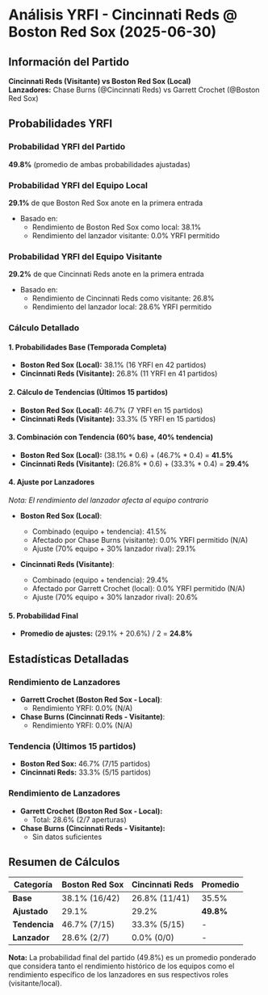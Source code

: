 # Análisis YRFI - Cincinnati Reds @ Boston Red Sox (2025-06-30)

## Información del Partido
**Cincinnati Reds (Visitante) vs Boston Red Sox (Local)**  
**Lanzadores:** Chase Burns (@Cincinnati Reds) vs Garrett Crochet (@Boston Red Sox)

## Probabilidades YRFI

### Probabilidad YRFI del Partido
**49.8%** (promedio de ambas probabilidades ajustadas)

### Probabilidad YRFI del Equipo Local
**29.1%** de que Boston Red Sox anote en la primera entrada
- Basado en:
  - Rendimiento de Boston Red Sox como local: 38.1%
  - Rendimiento del lanzador visitante: 0.0% YRFI permitido

### Probabilidad YRFI del Equipo Visitante
**29.2%** de que Cincinnati Reds anote en la primera entrada
- Basado en:
  - Rendimiento de Cincinnati Reds como visitante: 26.8%
  - Rendimiento del lanzador local: 28.6% YRFI permitido

### Cálculo Detallado

#### 1. Probabilidades Base (Temporada Completa)
- **Boston Red Sox (Local):** 38.1% (16 YRFI en 42 partidos)
- **Cincinnati Reds (Visitante):** 26.8% (11 YRFI en 41 partidos)

#### 2. Cálculo de Tendencias (Últimos 15 partidos)
- **Boston Red Sox (Local):** 46.7% (7 YRFI en 15 partidos)
- **Cincinnati Reds (Visitante):** 33.3% (5 YRFI en 15 partidos)

#### 3. Combinación con Tendencia (60% base, 40% tendencia)
- **Boston Red Sox (Local):** (38.1% * 0.6) + (46.7% * 0.4) = **41.5%**
- **Cincinnati Reds (Visitante):** (26.8% * 0.6) + (33.3% * 0.4) = **29.4%**

#### 4. Ajuste por Lanzadores
*Nota: El rendimiento del lanzador afecta al equipo contrario*

- **Boston Red Sox (Local)**:
  - Combinado (equipo + tendencia): 41.5%
  - Afectado por Chase Burns (visitante): 0.0% YRFI permitido (N/A)
  - Ajuste (70% equipo + 30% lanzador rival): 29.1%

- **Cincinnati Reds (Visitante)**:
  - Combinado (equipo + tendencia): 29.4%
  - Afectado por Garrett Crochet (local): 0.0% YRFI permitido (N/A)
  - Ajuste (70% equipo + 30% lanzador rival): 20.6%

#### 5. Probabilidad Final
- **Promedio de ajustes:** (29.1% + 20.6%) / 2 = **24.8%**

## Estadísticas Detalladas


### Rendimiento de Lanzadores
- **Garrett Crochet (Boston Red Sox - Local)**:
  - Rendimiento YRFI: 0.0% (N/A)
- **Chase Burns (Cincinnati Reds - Visitante)**:
  - Rendimiento YRFI: 0.0% (N/A)
### Tendencia (Últimos 15 partidos)
- **Boston Red Sox:** 46.7% (7/15 partidos)
- **Cincinnati Reds:** 33.3% (5/15 partidos)

### Rendimiento de Lanzadores
- **Garrett Crochet (Boston Red Sox - Local):**
  - Total: 28.6% (2/7 aperturas)
- **Chase Burns (Cincinnati Reds - Visitante):**
  - Sin datos suficientes

## Resumen de Cálculos
| Categoría | Boston Red Sox       | Cincinnati Reds      | Promedio |
|-----------|----------------------|----------------------|----------|
| **Base** | 38.1% (16/42) | 26.8% (11/41) | 35.5% |
| **Ajustado** | 29.1% | 29.2% | **49.8%** |
| **Tendencia** | 46.7% (7/15) | 33.3% (5/15) | - |
| **Lanzador** | 28.6% (2/7) | 0.0% (0/0) | - |

**Nota:** La probabilidad final del partido (49.8%) es un promedio ponderado que considera tanto el rendimiento histórico de los equipos como el rendimiento específico de los lanzadores en sus respectivos roles (visitante/local).